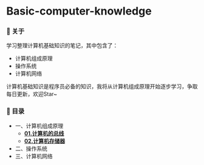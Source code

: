 # Basic-computer-knowledge
### :pencil: 关于
学习整理计算机基础知识的笔记，其中包含了：
- 计算机组成原理
- 操作系统
- 计算机网络

计算机基础知识是程序员必备的知识，我将从计算机组成原理开始逐步学习，争取每日更新，欢迎Star~

### :pencil: 目录
- 一、计算机组成原理
   - **[01.计算机的总线](https://github.com/CoderXiaohui/Basic-computer-knowledge/blob/master/1.计算机组成原理/01.计算机的总线.md)**
   - **[02.计算机存储器](https://github.com/CoderXiaohui/Basic-computer-knowledge/blob/master/1.计算机组成原理/02.计算机存储器.md)**
- 二、操作系统
- 三、计算机网络
